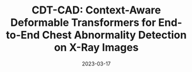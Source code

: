 ---
title: 'CDT-CAD: Context-Aware Deformable Transformers for End-to-End Chest Abnormality Detection on X-Ray Images'

# Authors
authors:
  - Yirui Wu
  - Qiran Kong
  - Lilai Zhang
  - Aniello Castiglione
  - Michele Nappi
  - Shaohua Wan

# Author notes (optional)
author_notes:
  # - 'Equal contribution'
  # - 'Equal contribution'
  # - 'Equal contribution'
  # - 'Equal contribution'
  # - 'Equal contribution'

date: '2023-03-17'
doi: '10.1109/TCBB.2023.3258455'

# Schedule page publish date (NOT publication's date).
publishDate: '2023-03-17'

# Publication type.
publication_types: ['article-journal']

# Publication name and optional abbreviated publication name.
publication: IEEE/ACM Transactions on Computational Biology and Bioinformatics
publication_short: IEEE-ACM TCBB'23(CCF-B)

# Volume and issue
volume: 21
issue: 4
pages: '823-834'

abstract: 


tags: []

# Display this page in the Featured widget?
featured: true


url_pdf: ''

---